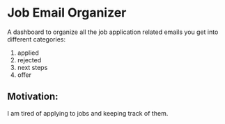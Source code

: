 # Job Email Organizer

A dashboard to organize all the job application related emails you get into different categories: 
1) applied
2) rejected
3) next steps
4) offer

## Motivation:
I am tired of applying to jobs and keeping track of them.
